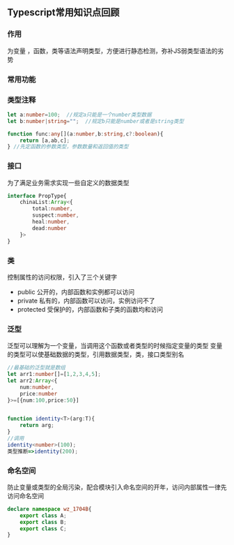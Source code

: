 ## Typescript常用知识点回顾

### 作用
为变量 ，函数，类等语法声明类型，方便进行静态检测，弥补JS弱类型语法的劣势

### 常用功能

### 类型注释
```ts
let a:number=100;  //规定a只能是一个number类型数据
let b:number|string="";  //规定b只能是number或者是string类型

function func:any[](a:number,b:string,c?:boolean){
    return [a,ab,c];
} //先定函数的参数类型，参数数量和返回值的类型
```

### 接口
为了满足业务需求实现一些自定义的数据类型
```ts
interface PropType{
    chinaList:Array<{
        total:number,
        suspect:number,
        heal:number,
        dead:number
    }>
}
```
### 类
控制属性的访问权限，引入了三个关键字
- public 公开的，内部函数和实例都可以访问
- private 私有的，内部函数可以访问，实例访问不了
- protected 受保护的，内部函数和子类的函数均和访问


### 泛型
泛型可以理解为一个变量，当调用这个函数或者类型的时候指定变量的类型   变量的类型可以使基础数据的类型，引用数据类型，类，接口类型别名
```ts
//最基础的泛型就是数组
let arr1:number[]=[1,2,3,4,5];
let arr2:Array<{
    num:number,
    price:number
}>=[{num:100,price:50}]


function identity<T>(arg:T){
    return arg;
}
//调用
identity<number>(100);
类型推断=>identity(200);
```
### 命名空间
防止变量或类型的全局污染，配合模块引入命名空间的开年，访问内部属性一律先访问命名空间
```ts
declare namespace wz_1704B{
    export class A;
    export class B;
    export class C;
}
````